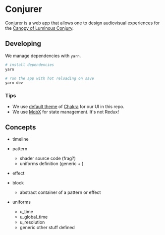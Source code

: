 # Conjurer

Conjurer is a web app that allows one to design audiovisual experiences for the [Canopy of Luminous Conjury](https://se.cretfi.re/canopy/).

## Developing

We manage dependencies with `yarn`.

```bash
# install dependencies
yarn

# run the app with hot reloading on save
yarn dev
```

### Tips

- We use [default theme](https://chakra-ui.com/docs/styled-system/theme#gray) of [Chakra](https://chakra-ui.com/) for our UI in this repo.
- We use [MobX](https://github.com/mobxjs/mobx) for state management. It's not Redux!

## Concepts

- timeline
- pattern
  - shader source code (frag?)
  - uniforms definition (generic + )
- effect
- block

  - abstract container of a pattern or effect

- uniforms
  - u_time
  - u_global_time
  - u_resolution
  - generic other stuff defined
